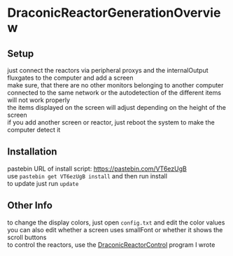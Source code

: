 # DraconicReactorGenerationOverview
## Setup
just connect the reactors via peripheral proxys and the internalOutput fluxgates to the computer and add a screen
<br>make sure, that there are no other monitors belonging to another computer connected to the same network or the autodetection of the different items will not work properly
<br>the items displayed on the screen will adjust depending on the height of the screen
<br>if you add another screen or reactor, just reboot the system to make the computer detect it

## Installation
pastebin URL of install script: https://pastebin.com/VT6ezUgB
<br>use <code>pastebin get VT6ezUgB install</code> and then run install
<br>to update just run <code>update</code>

## Other Info
to change the display colors, just open <code>config.txt</code> and edit the color values
<br>you can also edit whether a screen uses smallFont or whether it shows the scroll buttons
<br>to control the reactors, use the [DraconicReactorControl](https://github.com/Zeanon/ComputerCraft/tree/master/DraconicReactorControl) program I wrote

